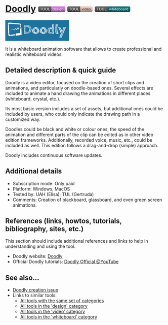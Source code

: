 # [Doodly](https://www.doodly.com/)  [<img src="images/design.png" align="bottom">](https://github.com/e-CLOSE/Toolbox/issues?q=label%3A01_TOOL+label%3Adesign) [<img src="images/video.png" align="bottom">](https://github.com/e-CLOSE/Toolbox/issues?q=label%3A01_TOOL+label%3Avideo) [<img src="images/whiteboard.png" align="bottom">](https://github.com/e-CLOSE/Toolbox/issues?q=label%3A01_TOOL+label%3Awhiteboard)

![Doodly Logo](images/doodly.png)

It is a whiteboard animation software that allows to create professional and realistic whiteboard videos.


## Detailed description & quick guide

Doodly is a video editor, focused on the creation of short clips and animations, and particularly on doodle-based ones. Several effects are included to animate a hand drawing the animations in different places (whiteboard, crystal, etc.).

Its most basic version includes a set of assets, but additional ones could be included by users, who could only indicate the drawing path in a customized way. 

Doodles could be black and white or colour ones, the speed of the animation and different parts of the clip can be edited as in other video edition frameworks. 
Additionally, recorded voice, music, etc., could be included as well. 
This edition follows a drag-and-drop (simple) approach.

Doodly includes continuous software updates.


## Additional details

- Subscription mode: Only paid
- Platform: Windows, MacOS
- Tested by: UAH (Elisa); TUL (Gertruda)
- Comments: Creation of blackboard, glassboard, and even green screen animations.


## References (links, howtos, tutorials, bibliography, sites, etc.)

This section should include additional references and links to help in
understanding and using the tool.

- Doodly website: [Doodly](https://www.doodly.com/)
- Official Doodly tutorials: [Doodly Official @YouTube](https://www.youtube.com/channel/UC0naFmQzU8GtFEZiTkBqaSg)


## See also...

- [Doodly creation issue](https://github.com/e-CLOSE/Toolbox/issues/133)
- Links to similar tools:
  - [All tools with the same set of categories](https://github.com/e-CLOSE/Toolbox/issues?q=label%3A01_TOOL+label%3Awhiteboard)
  - [All tools in the 'design' category](https://github.com/e-CLOSE/Toolbox/issues?q=label%3A01_TOOL+label%3Adesign)
  - [All tools in the 'video' category](https://github.com/e-CLOSE/Toolbox/issues?q=label%3A01_TOOL+label%3Avideo)
  - [All tools in the 'whiteboard' category](https://github.com/e-CLOSE/Toolbox/issues?q=label%3A01_TOOL+label%3Awhiteboard)
